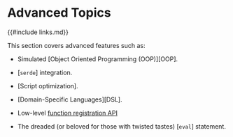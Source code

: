 Advanced Topics
===============

{{#include links.md}}

This section covers advanced features such as:

* Simulated [Object Oriented Programming (OOP)][OOP].

* [`serde`] integration.

* [Script optimization].

* [Domain-Specific Languages][DSL].

* Low-level [function registration API]({{rootUrl}}/rust/register-raw.md)

* The dreaded (or beloved for those with twisted tastes) [`eval`] statement.
